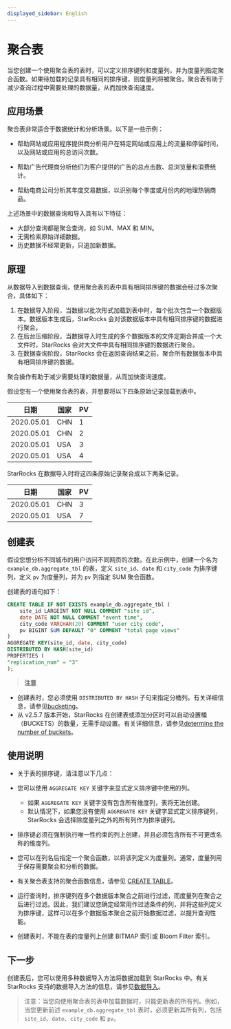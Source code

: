 ```yaml
---
displayed_sidebar: English
---
```


# 聚合表

当您创建一个使用聚合表的表时，可以定义排序键列和度量列，并为度量列指定聚合函数。如果待加载的记录具有相同的排序键，则度量列将被聚合。聚合表有助于减少查询过程中需要处理的数据量，从而加快查询速度。

## 应用场景

聚合表非常适合于数据统计和分析场景。以下是一些示例：

- 帮助网站或应用程序提供商分析用户在特定网站或应用上的流量和停留时间，以及网站或应用的总访问次数。

- 帮助广告代理商分析他们为客户提供的广告的总点击数、总浏览量和消费统计。

- 帮助电商公司分析其年度交易数据，以识别每个季度或月份内的地理热销商品。

上述场景中的数据查询和导入具有以下特征：

- 大部分查询都是聚合查询，如 SUM、MAX 和 MIN。
- 无需检索原始详细数据。
- 历史数据不经常更新，只追加新数据。

## 原理

从数据导入到数据查询，使用聚合表的表中具有相同排序键的数据会经过多次聚合，具体如下：

1. 在数据导入阶段，当数据以批次形式加载到表中时，每个批次包含一个数据版本。数据版本生成后，StarRocks 会对该数据版本中具有相同排序键的数据进行聚合。
2. 在后台压缩阶段，当数据导入时生成的多个数据版本的文件定期合并成一个大文件时，StarRocks 会对大文件中具有相同排序键的数据进行聚合。
3. 在数据查询阶段，StarRocks 会在返回查询结果之前，聚合所有数据版本中具有相同排序键的数据。

聚合操作有助于减少需要处理的数据量，从而加快查询速度。

假设您有一个使用聚合表的表，并想要将以下四条原始记录加载到表中。

|日期|国家|PV|
|---|---|---|
|2020.05.01|CHN|1|
|2020.05.01|CHN|2|
|2020.05.01|USA|3|
|2020.05.01|USA|4|

StarRocks 在数据导入时将这四条原始记录聚合成以下两条记录。

|日期|国家|PV|
|---|---|---|
|2020.05.01|CHN|3|
|2020.05.01|USA|7|

## 创建表

假设您想分析不同城市的用户访问不同网页的次数。在此示例中，创建一个名为 `example_db.aggregate_tbl` 的表，定义 `site_id`、`date` 和 `city_code` 为排序键列，定义 `pv` 为度量列，并为 `pv` 列指定 SUM 聚合函数。

创建表的语句如下：

```SQL
CREATE TABLE IF NOT EXISTS example_db.aggregate_tbl (
    site_id LARGEINT NOT NULL COMMENT "site id",
    date DATE NOT NULL COMMENT "event time",
    city_code VARCHAR(20) COMMENT "user city code",
    pv BIGINT SUM DEFAULT "0" COMMENT "total page views"
)
AGGREGATE KEY(site_id, date, city_code)
DISTRIBUTED BY HASH(site_id)
PROPERTIES (
"replication_num" = "3"
);
```

> **注意**
- 创建表时，您必须使用 `DISTRIBUTED BY HASH` 子句来指定分桶列。有关详细信息，请参见[bucketing](../Data_distribution.md#design-partitioning-and-bucketing-rules)。
- 从 v2.5.7 版本开始，StarRocks 在创建表或添加分区时可以自动设置桶（BUCKETS）的数量，无需手动设置。有关详细信息，请参见[determine the number of buckets](../Data_distribution.md#determine-the-number-of-buckets)。

## 使用说明

- 关于表的排序键，请注意以下几点：
-   您可以使用 `AGGREGATE KEY` 关键字来显式定义排序键中使用的列。

    - 如果 `AGGREGATE KEY` 关键字没有包含所有维度列，表将无法创建。
    - 默认情况下，如果您没有使用 `AGGREGATE KEY` 关键字显式定义排序键列，StarRocks 会选择除度量列之外的所有列作为排序键列。

-   排序键必须在强制执行唯一性约束的列上创建，并且必须包含所有不可更改名称的维度列。

- 您可以在列名后指定一个聚合函数，以将该列定义为度量列。通常，度量列用于保存需要聚合和分析的数据。

- 有关聚合表支持的聚合函数信息，请参见 [CREATE TABLE](../../sql-reference/sql-statements/data-definition/CREATE_TABLE.md)。

- 运行查询时，排序键列在多个数据版本聚合之前进行过滤，而度量列在聚合之后进行过滤。因此，我们建议您确定经常用作过滤条件的列，并将这些列定义为排序键，这样可以在多个数据版本聚合之前开始数据过滤，以提升查询性能。

- 创建表时，不能在表的度量列上创建 BITMAP 索引或 Bloom Filter 索引。

## 下一步

创建表后，您可以使用多种数据导入方法将数据加载到 StarRocks 中。有关 StarRocks 支持的数据导入方法的信息，请参见[数据导入](../../loading/Loading_intro.md)。

> 注意：当您向使用聚合表的表中加载数据时，只能更新表的所有列。例如，当您更新前述 `example_db.aggregate_tbl` 表时，必须更新其所有列，包括 `site_id`、`date`、`city_code` 和 `pv`。